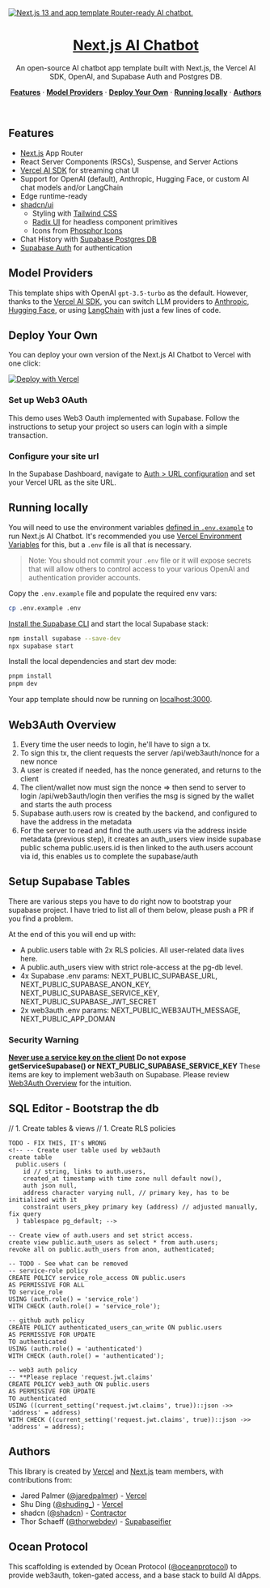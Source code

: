 <a href="https://chat.vercel.ai/">
  <img alt="Next.js 13 and app template Router-ready AI chatbot." src="https://chat.vercel.ai/opengraph-image.png" />
  <h1 align="center">Next.js AI Chatbot</h1>
</a>

<p align="center">
  An open-source AI chatbot app template built with Next.js, the Vercel AI SDK, OpenAI, and Supabase Auth and Postgres DB.
</p>

<p align="center">
  <a href="#features"><strong>Features</strong></a> ·
  <a href="#model-providers"><strong>Model Providers</strong></a> ·
  <a href="#deploy-your-own"><strong>Deploy Your Own</strong></a> ·
  <a href="#running-locally"><strong>Running locally</strong></a> ·
  <a href="#authors"><strong>Authors</strong></a>
</p>
<br/>

## Features

- [Next.js](https://nextjs.org) App Router
- React Server Components (RSCs), Suspense, and Server Actions
- [Vercel AI SDK](https://sdk.vercel.ai/docs) for streaming chat UI
- Support for OpenAI (default), Anthropic, Hugging Face, or custom AI chat models and/or LangChain
- Edge runtime-ready
- [shadcn/ui](https://ui.shadcn.com)
  - Styling with [Tailwind CSS](https://tailwindcss.com)
  - [Radix UI](https://radix-ui.com) for headless component primitives
  - Icons from [Phosphor Icons](https://phosphoricons.com)
- Chat History with [Supabase Postgres DB](https://supabase.com)
- [Supabase Auth](https://supabase.com/auth) for authentication

## Model Providers

This template ships with OpenAI `gpt-3.5-turbo` as the default. However, thanks to the [Vercel AI SDK](https://sdk.vercel.ai/docs), you can switch LLM providers to [Anthropic](https://anthropic.com), [Hugging Face](https://huggingface.co), or using [LangChain](https://js.langchain.com) with just a few lines of code.

## Deploy Your Own

You can deploy your own version of the Next.js AI Chatbot to Vercel with one click:

[![Deploy with Vercel](https://vercel.com/button)](https://vercel.com/new/clone?repository-url=https%3A%2F%2Fgithub.com%2Fsupabase-community%2Fvercel-ai-chatbot&env=OPENAI_API_KEY&envDescription=You%20must%20first%20activate%20a%20Billing%20Account%20here%3A%20https%3A%2F%2Fplatform.openai.com%2Faccount%2Fbilling%2Foverview&envLink=https%3A%2F%2Fplatform.openai.com%2Faccount%2Fapi-keys&project-name=vercel-ai-chatbot-with-supabase&repository-name=vercel-ai-chatbot-with-supabase&integration-ids=oac_VqOgBHqhEoFTPzGkPd7L0iH6&external-id=https%3A%2F%2Fgithub.com%2Fsupabase-community%2Fvercel-ai-chatbot%2Ftree%2Fmain)

### Set up Web3 OAuth

This demo uses Web3 Oauth implemented with Supabase. Follow the instructions to setup your project so users can login with a simple transaction.

### Configure your site url

In the Supabase Dashboard, navigate to [Auth > URL configuration](https://app.supabase.com/project/_/auth/url-configuration) and set your Vercel URL as the site URL.

## Running locally

You will need to use the environment variables [defined in `.env.example`](.env.example) to run Next.js AI Chatbot. It's recommended you use [Vercel Environment Variables](https://vercel.com/docs/concepts/projects/environment-variables) for this, but a `.env` file is all that is necessary.

> Note: You should not commit your `.env` file or it will expose secrets that will allow others to control access to your various OpenAI and authentication provider accounts.

Copy the `.env.example` file and populate the required env vars:

```bash
cp .env.example .env
```

[Install the Supabase CLI](https://supabase.com/docs/guides/cli) and start the local Supabase stack:

```bash
npm install supabase --save-dev
npx supabase start
```

Install the local dependencies and start dev mode:

```bash
pnpm install
pnpm dev
```

Your app template should now be running on [localhost:3000](http://localhost:3000/).

## Web3Auth Overview
1. Every time the user needs to login, he'll have to sign a tx.
1. To sign this tx, the client requests the server /api/web3auth/nonce for a new nonce
1. A user is created if needed, has the nonce generated, and returns to the client
1. The client/wallet now must sign the nonce => then send to server to login
/api/web3auth/login then verifies the msg is signed by the wallet and starts the auth process
1. Supabase auth.users row is created by the backend, and configured to have the address in the metadata
1. For the server to read and find the auth.users via the address inside metadata (previous step), it creates an auth_users view inside supabase public schema
public.users.id is then linked to the auth.users account via id, this enables us to complete the supabase/auth

## Setup Supabase Tables
There are various steps you have to do right now to bootstrap your supabase project.
I have tried to list all of them below, please push a PR if you find a problem.

At the end of this you will end up with:
- A public.users table with 2x RLS policies. All user-related data lives here.
- A public.auth_users view with strict role-access at the pg-db level.
- 4x Supabase .env params: NEXT_PUBLIC_SUPABASE_URL, NEXT_PUBLIC_SUPABASE_ANON_KEY, NEXT_PUBLIC_SUPABASE_SERVICE_KEY, NEXT_PUBLIC_SUPABASE_JWT_SECRET
- 2x web3auth .env params: NEXT_PUBLIC_WEB3AUTH_MESSAGE, NEXT_PUBLIC_APP_DOMAN

### Security Warning

**[Never use a service key on the client](https://supabase.com/docs/guides/auth/row-level-security#never-use-a-service-key-on-the-client)**
**Do not expose getServiceSupabase() or NEXT_PUBLIC_SUPABASE_SERVICE_KEY**
These items are key to implement web3auth on Supabase.
Please review [Web3Auth Overview](#web3auth-overview) for the intuition.

## SQL Editor - Bootstrap the db
// 1. Create tables & views
// 1. Create RLS policies
```
TODO - FIX THIS, IT's WRONG
<!-- -- Create user table used by web3auth
create table
  public.users (
    id // string, links to auth.users,
    created_at timestamp with time zone null default now(),
    auth json null,
    address character varying null, // primary key, has to be initialized with it
    constraint users_pkey primary key (address) // adjusted manually, fix query
  ) tablespace pg_default; -->

-- Create view of auth.users and set strict access.
create view public.auth_users as select * from auth.users;
revoke all on public.auth_users from anon, authenticated;

-- TODO - See what can be removed
-- service-role policy
CREATE POLICY service_role_access ON public.users
AS PERMISSIVE FOR ALL
TO service_role
USING (auth.role() = 'service_role')
WITH CHECK (auth.role() = 'service_role');

-- github auth policy
CREATE POLICY authenticated_users_can_write ON public.users
AS PERMISSIVE FOR UPDATE
TO authenticated
USING (auth.role() = 'authenticated')
WITH CHECK (auth.role() = 'authenticated');

-- web3 auth policy
-- **Please replace 'request.jwt.claims'
CREATE POLICY web3_auth ON public.users
AS PERMISSIVE FOR UPDATE
TO authenticated
USING ((current_setting('request.jwt.claims', true))::json ->> 'address' = address)
WITH CHECK ((current_setting('request.jwt.claims', true))::json ->> 'address' = address);
```

## Authors

This library is created by [Vercel](https://vercel.com) and [Next.js](https://nextjs.org) team members, with contributions from:

- Jared Palmer ([@jaredpalmer](https://twitter.com/jaredpalmer)) - [Vercel](https://vercel.com)
- Shu Ding ([@shuding\_](https://twitter.com/shuding_)) - [Vercel](https://vercel.com)
- shadcn ([@shadcn](https://twitter.com/shadcn)) - [Contractor](https://shadcn.com)
- Thor Schaeff ([@thorwebdev](https://twitter.com/thorwebdev)) - [Supabaseifier](https://thor.bio)

## Ocean Protocol

This scaffolding is extended by Ocean Protocol ([@oceanprotocol](https://twitter.com/oceanprotocol)) to provide web3auth, token-gated access, and a base stack to build AI dApps.
